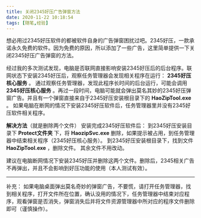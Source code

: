```yaml
---
title: 关闭2345好压广告弹窗方法
date: 2020-11-22 10:18:54
tags: [随笔,经验]
---
```

想必用过2345好压软件的都被软件自身的广告弹窗困扰过吧。2345好压，一款承诺永久免费的软件。因为免费的原因，所以添加了一些广告，这里简单提供一下关闭2345好压广告弹窗的方法。<!--more-->

经过我的多次测试发现，电脑是否联网直接影响安装2345好压后的后台程序。联网状态下安装2345好压后，观察任务管理器会发现相关程序在运行： **2345好压核心服务** 。
通过观察任务管理器，发现此程序长时间的后台运行，可能会调用 **2345好压核心服务** 。再过一段时间，电脑可能就会弹出莫名其妙的2345好压弹窗广告。并且有一个弹窗直接来自于2345好压安装根目录下的 **HaoZipTool.exe** 。
如果电脑在断网的情况下安装2345好压软件后，任务管理器里并没有2345好压软件相关程序。

**解决方法**（就是删除两个文件）
安装完成2345好压软件后：
到2345好压安装目录下 **Protect文件夹** 下，将 **HaozipSvc.exe** 删除，如果提示被占用，到任务管理器中结束相关程序（2345好压核心服务）。
到2345好压安装根目录下，找到文件 **HaoZipTool.exe** ，删除文件。
其余文件不用改动。

建议在电脑断网情况下安装2345好压并删除这两个文件。删除后，2345相关广告不再弹出，并且不会影响到好压功能的使用（本人测试有效）。
***
补充：
如果电脑桌面弹出莫名奇妙的弹窗广告，不要慌，请打开任务管理器，找到相关程序，打开文件所在位置，确认没用的情况下，任务管理器中结束对应程序，观看弹窗是否消失，弹窗消失后并将文件资源管理器中所对应的程序文件删除即可（谨慎操作）。